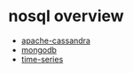 # nosql overview

  - [apache-cassandra](apache-cassandra/apache-cassandra.md)
  - [mongodb](mongodb/mongodb.md)
  - [time-series](time-series.md)